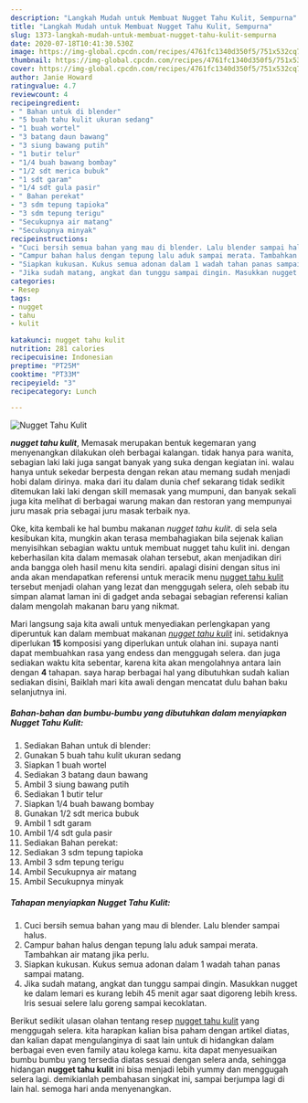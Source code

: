 ```yaml
---
description: "Langkah Mudah untuk Membuat Nugget Tahu Kulit, Sempurna"
title: "Langkah Mudah untuk Membuat Nugget Tahu Kulit, Sempurna"
slug: 1373-langkah-mudah-untuk-membuat-nugget-tahu-kulit-sempurna
date: 2020-07-18T10:41:30.530Z
image: https://img-global.cpcdn.com/recipes/4761fc1340d350f5/751x532cq70/nugget-tahu-kulit-foto-resep-utama.jpg
thumbnail: https://img-global.cpcdn.com/recipes/4761fc1340d350f5/751x532cq70/nugget-tahu-kulit-foto-resep-utama.jpg
cover: https://img-global.cpcdn.com/recipes/4761fc1340d350f5/751x532cq70/nugget-tahu-kulit-foto-resep-utama.jpg
author: Janie Howard
ratingvalue: 4.7
reviewcount: 4
recipeingredient:
- " Bahan untuk di blender"
- "5 buah tahu kulit ukuran sedang"
- "1 buah wortel"
- "3 batang daun bawang"
- "3 siung bawang putih"
- "1 butir telur"
- "1/4 buah bawang bombay"
- "1/2 sdt merica bubuk"
- "1 sdt garam"
- "1/4 sdt gula pasir"
- " Bahan perekat"
- "3 sdm tepung tapioka"
- "3 sdm tepung terigu"
- "Secukupnya air matang"
- "Secukupnya minyak"
recipeinstructions:
- "Cuci bersih semua bahan yang mau di blender. Lalu blender sampai halus."
- "Campur bahan halus dengan tepung lalu aduk sampai merata. Tambahkan air matang jika perlu."
- "Siapkan kukusan. Kukus semua adonan dalam 1 wadah tahan panas sampai matang."
- "Jika sudah matang, angkat dan tunggu sampai dingin. Masukkan nugget ke dalam lemari es kurang lebih 45 menit agar saat digoreng lebih kress. Iris sesuai selere lalu goreng sampai kecoklatan."
categories:
- Resep
tags:
- nugget
- tahu
- kulit

katakunci: nugget tahu kulit 
nutrition: 281 calories
recipecuisine: Indonesian
preptime: "PT25M"
cooktime: "PT33M"
recipeyield: "3"
recipecategory: Lunch

---
```



![Nugget Tahu Kulit](https://img-global.cpcdn.com/recipes/4761fc1340d350f5/751x532cq70/nugget-tahu-kulit-foto-resep-utama.jpg)

<b><i>nugget tahu kulit</i></b>, Memasak merupakan bentuk kegemaran yang menyenangkan dilakukan oleh berbagai kalangan. tidak hanya para wanita, sebagian laki laki juga sangat banyak yang suka dengan kegiatan ini. walau hanya untuk sekedar berpesta dengan rekan atau memang sudah menjadi hobi dalam dirinya. maka dari itu dalam dunia chef sekarang tidak sedikit ditemukan laki laki dengan skill memasak yang mumpuni, dan banyak sekali juga kita melihat di berbagai warung makan dan restoran yang mempunyai juru masak pria sebagai juru masak terbaik nya.



Oke, kita kembali ke hal bumbu makanan <i>nugget tahu kulit</i>. di sela sela kesibukan kita, mungkin akan terasa membahagiakan bila sejenak kalian menyisihkan sebagian waktu untuk membuat nugget tahu kulit ini. dengan keberhasilan kita dalam memasak olahan tersebut, akan menjadikan diri anda bangga oleh hasil menu kita sendiri. apalagi disini dengan situs ini anda akan mendapatkan referensi untuk meracik menu <u>nugget tahu kulit</u> tersebut menjadi olahan yang lezat dan menggugah selera, oleh sebab itu simpan alamat laman ini di gadget anda sebagai sebagian referensi kalian dalam mengolah makanan baru yang nikmat.


Mari langsung saja kita awali untuk menyediakan perlengkapan yang diperuntuk kan dalam membuat makanan <u><i>nugget tahu kulit</i></u> ini. setidaknya diperlukan <b>15</b> komposisi yang diperlukan untuk olahan ini. supaya nanti dapat membuahkan rasa yang endess dan menggugah selera. dan juga sediakan waktu kita sebentar, karena kita akan mengolahnya antara lain dengan <b>4</b> tahapan. saya harap berbagai hal yang dibutuhkan sudah kalian sediakan disini, Baiklah mari kita awali dengan mencatat dulu bahan baku selanjutnya ini.

<!--inarticleads1-->

##### Bahan-bahan dan bumbu-bumbu yang dibutuhkan dalam menyiapkan Nugget Tahu Kulit:

1. Sediakan  Bahan untuk di blender:
1. Gunakan 5 buah tahu kulit ukuran sedang
1. Siapkan 1 buah wortel
1. Sediakan 3 batang daun bawang
1. Ambil 3 siung bawang putih
1. Sediakan 1 butir telur
1. Siapkan 1/4 buah bawang bombay
1. Gunakan 1/2 sdt merica bubuk
1. Ambil 1 sdt garam
1. Ambil 1/4 sdt gula pasir
1. Sediakan  Bahan perekat:
1. Sediakan 3 sdm tepung tapioka
1. Ambil 3 sdm tepung terigu
1. Ambil Secukupnya air matang
1. Ambil Secukupnya minyak




<!--inarticleads2-->

##### Tahapan menyiapkan Nugget Tahu Kulit:

1. Cuci bersih semua bahan yang mau di blender. Lalu blender sampai halus.
1. Campur bahan halus dengan tepung lalu aduk sampai merata. Tambahkan air matang jika perlu.
1. Siapkan kukusan. Kukus semua adonan dalam 1 wadah tahan panas sampai matang.
1. Jika sudah matang, angkat dan tunggu sampai dingin. Masukkan nugget ke dalam lemari es kurang lebih 45 menit agar saat digoreng lebih kress. Iris sesuai selere lalu goreng sampai kecoklatan.




Berikut sedikit ulasan olahan tentang resep <u>nugget tahu kulit</u> yang menggugah selera. kita harapkan kalian bisa paham dengan artikel diatas, dan kalian dapat mengulanginya di saat lain untuk di hidangkan dalam berbagai even even family atau kolega kamu. kita dapat menyesuaikan bumbu bumbu yang tersedia diatas sesuai dengan selera anda, sehingga hidangan <b>nugget tahu kulit</b> ini bisa menjadi lebih yummy dan menggugah selera lagi. demikianlah pembahasan singkat ini, sampai berjumpa lagi di lain hal. semoga hari anda menyenangkan.

